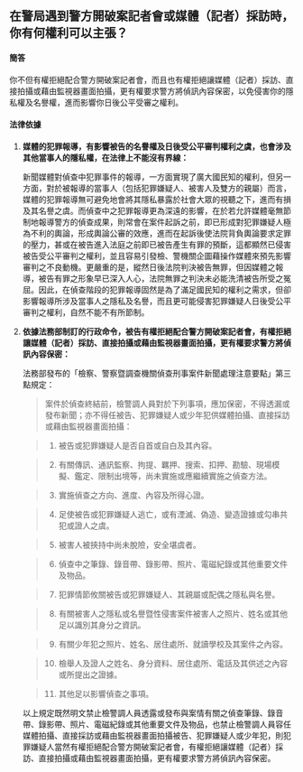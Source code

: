 ## 在警局遇到警方開破案記者會或媒體（記者）採訪時，你有何權利可以主張？

#### 簡答

你不但有權拒絕配合警方開破案記者會，而且也有權拒絕讓媒體（記者）採訪、直接拍攝或藉由監視器畫面拍攝，更有權要求警方將偵訊內容保密，以免侵害你的隱私權及名譽權，進而影響你日後公平受審之權利。

#### 法律依據

1. **媒體的犯罪報導，有影響被告的名譽權及日後受公平審判權利之虞，也會涉及其他當事人的隱私權，在法律上不能沒有界線：**

   新聞媒體對偵查中犯罪事件的報導，一方面實現了廣大國民知的權利，但另一方面，對於被報導的當事人（包括犯罪嫌疑人、被害人及雙方的親屬）而言，媒體的犯罪報導無可避免地會將其隱私暴露於社會大眾的視聽之下，進而有損及其名譽之虞。而偵查中之犯罪報導更為深遠的影響，在於若允許媒體毫無節制地報導警方的偵查成果，則常會在案件起訴之前，即已形成對犯罪嫌疑人極為不利的輿論，形成輿論公審的效應，進而在起訴後使法院背負輿論要求定罪的壓力，甚或在被告進入法庭之前即已被告產生有罪的預斷，這都顯然已侵害被告受公平審判之權利，並且容易引發檢、警機關企圖藉操作媒體來預先影響審判之不良動機。更嚴重的是，縱然日後法院判決被告無罪，但因媒體之報導，被告有罪之形象早已深入人心，法院無罪之判決未必能洗清被告所受之冤屈。因此，在偵查階段的犯罪報導固然是為了滿足國民知的權利之需求，但卻影響報導所涉及當事人之隱私及名譽，而且更可能侵害犯罪嫌疑人日後受公平審判之權利，自然不能不有所節制。

2. **依據法務部制訂的行政命令，被告有權拒絕配合警方開破案記者會，有權拒絕讓媒體（記者）採訪、直接拍攝或藉由監視器畫面拍攝，更有權要求警方將偵訊內容保密：**

   法務部發布的「檢察、警察暨調查機關偵查刑事案件新聞處理注意要點」第三點規定：

   > 案件於偵查終結前，檢警調人員對於下列事項，應加保密，不得透漏或發布新聞；亦不得任被告、犯罪嫌疑人或少年犯供媒體拍攝、直接採訪或藉由監視器畫面拍攝：

   > 1. 被告或犯罪嫌疑人是否自首或自白及其內容。

   > 2. 有關傳訊、通訊監察、拘提、羈押、搜索、扣押、勘驗、現場模擬、鑑定、限制出境等，尚未實施或應繼續實施之偵查方法。

   > 3. 實施偵查之方向、進度、內容及所得心證。

   > 4. 足使被告或犯罪嫌疑人逃亡，或有湮滅、偽造、變造證據或勾串共犯或證人之虞。

   > 5. 被害人被挾持中尚未脫險，安全堪虞者。

   > 6. 偵查中之筆錄、錄音帶、錄影帶、照片、電磁紀錄或其他重要文件及物品。

   > 7. 犯罪情節攸關被告或犯罪嫌疑人、其親屬或配偶之隱私與名譽。

   > 8. 有關被害人之隱私或名譽暨性侵害案件被害人之照片、姓名或其他足以識別其身分之資訊。

   > 9. 有關少年犯之照片、姓名、居住處所、就讀學校及其案件之內容。

   > 10. 檢舉人及證人之姓名、身分資料、居住處所、電話及其供述之內容或所提出之證據。

   > 11. 其他足以影響偵查之事項。

   以上規定既然明文禁止檢警調人員透露或發布與案情有關之偵查筆錄、錄音帶、錄影帶、照片、電磁紀錄或其他重要文件及物品，也禁止檢警調人員容任媒體拍攝、直接採訪或藉由監視器畫面拍攝被告、犯罪嫌疑人或少年犯，則犯罪嫌疑人當然有權拒絕配合警方開破案記者會，有權拒絕讓媒體（記者）採訪、直接拍攝或藉由監視器畫面拍攝，更有權要求警方將偵訊內容保密。
